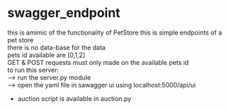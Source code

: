 # swagger_endpoint
this is amimic of the functionality of PetStore
this is simple endpoints of a pet store                  
there is no data-base for the data      
pets id available are [0,1,2]       
GET & POST requests must only made on the available pets id         
to run this server:    
 --> run the server.py module    
 --> open the yaml file in sawagger ui using  localhost:5000/api/ui      
* auction script is available in auction.py
